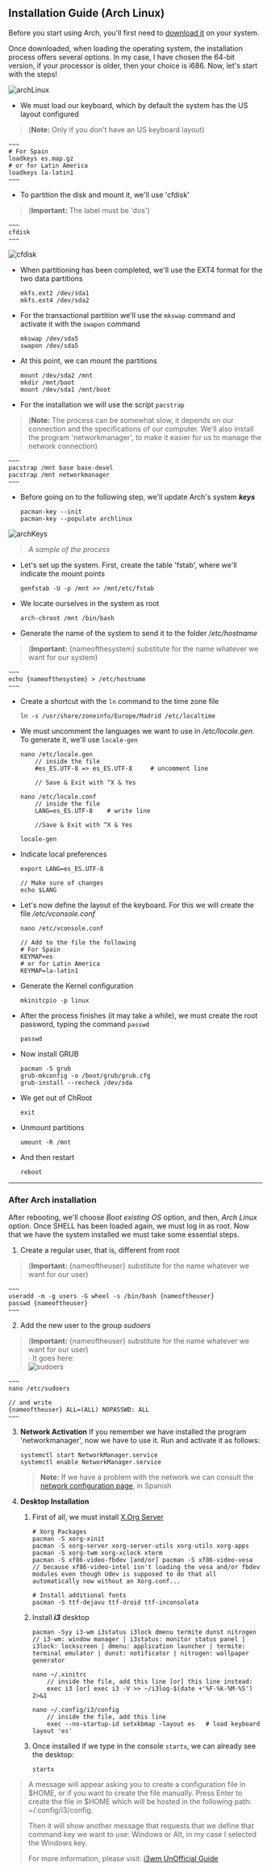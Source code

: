 ## Installation Guide (Arch Linux)

Before you start using Arch, you'll first need to [download it](https://www.archlinux.org/download/) on your system.

Once downloaded, when loading the operating system, the installation process offers several options. In my case, I have chosen the 64-bit version, if your processor is older, then your choice is i686. Now, let's start with the steps!

![archLinux](img/archLinux.png)

* We must load our keyboard, which by default the system has the US layout configured
> (**Note:** Only if you don't have an US keyboard layout)

    ~~~
	# For Spain
    loadkeys es.map.gz
    # or for Latin America
    loadkeys la-latin1
    ~~~

* To partition the disk and mount it, we'll use 'cfdisk'
> (**Important:** The label must be 'dos')
    
    ~~~
	cfdisk
    ~~~

![cfdisk](img/cfdisk.png)

* When partitioning has been completed, we'll use the EXT4 format for the two data partitions

    ~~~
	mkfs.ext2 /dev/sda1
	mkfs.ext4 /dev/sda2
    ~~~

* For the transactional partition we'll use the `mkswap` command and activate it with the `swapon` command

    ~~~
    mkswap /dev/sda5
    swapon /dev/sda5
    ~~~

* At this point, we can mount the partitions

    ~~~
    mount /dev/sda2 /mnt
    mkdir /mnt/boot
    mount /dev/sda1 /mnt/boot
    ~~~

* For the installation we will use the script `pacstrap`
> (**Note:** The process can be somewhat slow, it depends on our connection and the specifications of our computer. We'll also install the program 'networkmanager', to make it easier for us to manage the network connection)

    ~~~
    pacstrap /mnt base base-devel
    pacstrap /mnt networkmanager
    ~~~

* Before going on to the following step, we'll update Arch's system ***keys***

    ~~~    
    pacman-key --init
    pacman-key --populate archlinux
    ~~~

![archKeys](img/archKeys.png)
> *A sample of the process*

* Let's set up the system. First, create the table 'fstab', where we'll indicate the mount points

    ~~~
    genfstab -U -p /mnt >> /mnt/etc/fstab
    ~~~

* We locate ourselves in the system as root

    ~~~
    arch-chroot /mnt /bin/bash
    ~~~

* Generate the name of the system to send it to the folder */etc/hostname*
> (**Important:** {nameofthesystem} substitute for the name whatever we want for our system)

    ~~~
    echo {nameofthesystem} > /etc/hostname
    ~~~

* Create a shortcut with the `ln` command to the time zone file

    ~~~
    ln -s /usr/share/zoneinfo/Europe/Madrid /etc/localtime
    ~~~

* We must uncomment the languages we want to use in */etc/locale.gen*. To generate it, we'll use `locale-gen`

    ~~~
    nano /etc/locale.gen
        // inside the file
        #es_ES.UTF-8 => es_ES.UTF-8     # uncomment line

        // Save & Exit with ^X & Yes

    nano /etc/locale.conf
        // inside the file
        LANG=es_ES.UTF-8    # write line

        //Save & Exit with ^X & Yes

    locale-gen
    ~~~

* Indicate local preferences

    ~~~
    export LANG=es_ES.UTF-8

    // Make sure of changes
    echo $LANG
    ~~~

* Let's now define the layout of the keyboard. For this we will create the file */etc/vconsole.conf*
    
    ~~~
    nano /etc/vconsole.conf

    // Add to the file the following
    # For Spain
    KEYMAP=es
    # or for Latin America
    KEYMAP=la-latin1
    ~~~

* Generate the Kernel configuration

    ~~~
    mkinitcpio -p linux
    ~~~

* After the process finishes (it may take a while), we must create the root password, typing the command `passwd`

    ~~~
    passwd
    ~~~

* Now install GRUB

    ~~~
    pacman -S grub
    grub-mkconfig -o /boot/grub/grub.cfg
    grub-install --recheck /dev/sda
    ~~~

* We get out of ChRoot
    
    ~~~
    exit
    ~~~

* Unmount partitions

    ~~~
    umount -R /mnt
    ~~~

* And then restart

    ~~~
    reboot
    ~~~

---

### After Arch installation

After rebooting, we'll choose *Boot existing OS* option, and then, 
*Arch Linux* option. Once SHELL has been loaded again, we must log in as root. Now that we have the system installed we must take some essential steps. 

1. Create a regular user, that is, different from root
> (**Important:** {nameoftheuser} substitute for the name whatever we want for our user)

    ~~~
    useradd -m -g users -G wheel -s /bin/bash {nameoftheuser}
    passwd {nameoftheuser}
    ~~~

2. Add the new user to the group *sudoers*
> (**Important:** {nameoftheuser} substitute for the name whatever we want for our user)  
> · It goes here:  
> ![sudoers](img/sudoers.png)

    ~~~
    nano /etc/sudoers

    // and write
    {nameoftheuser} ALL=(ALL) NOPASSWD: ALL
    ~~~

3. **Network Activation** If you remember we have installed the program 'networkmanager', now we have to use it. Run and activate it as follows:

    ~~~
    systemctl start NetworkManager.service
    systemctl enable NetworkManager.service
    ~~~

    > **Note:** If we have a problem with the network we can consult the [network configuration page](https://wiki.archlinux.org/index.php/Network_configuration_%28Espa%C3%B1ol%29), in Spanish

4. **Desktop Installation**
    1. First of all, we must install [X.Org Server](https://es.wikipedia.org/wiki/X.Org_Server)
    
        ~~~
        # Xorg Packages
        pacman -S xorg-xinit
        pacman -S xorg-server xorg-server-utils xorg-utils xorg-apps
        pacman -S xorg-twm xorg-xclock xterm
        pacman -S xf86-video-fbdev [and/or] pacman -S xf86-video-vesa
        // because xf86-video-intel isn't loading the vesa and/or fbdev modules even though Udev is supposed to do that all automatically now without an Xorg.conf...

        # Install additional fonts
        pacman -S ttf-dejavu ttf-droid ttf-inconsolata
        ~~~

    2. Install ***i3*** desktop
    
        ~~~
        pacman -Syy i3-wm i3status i3lock dmenu termite dunst nitrogen
        // i3-wm: window manager | i3status: monitor status panel | i3lock: lockscreen | dmenu: application launcher | termite: terminal emulator | dunst: notificator | nitrogen: wallpaper generator

        nano ~/.xinitrc
            // inside the file, add this line [or] this line instead:
            exec i3 [or] exec i3 -V >> ~/i3log-$(date +'%F-%k-%M-%S') 2>&1

        nano ~/.config/i3/config
            // inside the file, add this line
            exec --no-startup-id setxkbmap -layout es   # load keyboard layout 'es'
        ~~~

    3. Once installed if we type in the console `startx`, we can already see the desktop:
        ~~~
        startx
        ~~~

> A message will appear asking you to create a configuration file in $HOME, or if you want to create the file manually. Press Enter to create the file in $HOME which will be hosted in the following path: ~/.config/i3/config.
> 
> Then it will show another message that requests that we define that command key we want to use: Windows or Alt, in my case I selected the Windows key.
> 
> For more information, please visit: [i3wm UnOfficial Guide](http://lasventanasenmosaico.blogspot.com.es/2016/05/instalar-y-configurar-i3wm-en-archlinux.html)

